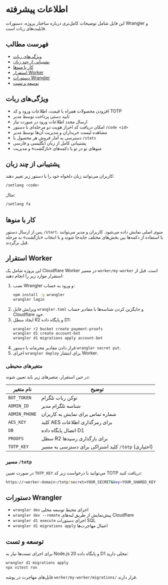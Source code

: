 # اطلاعات پیشرفته

این فایل شامل توضیحات کامل‌تری درباره ساختار پروژه، دستورات Wrangler و قابلیت‌های ربات است.

## فهرست مطالب
- [ویژگی‌های ربات](#ویژگی‌های-ربات)
- [پشتیبانی از چند زبان](#پشتیبانی-از-چند-زبان)
- [کار با منوها](#کار-با-منوها)
- [استقرار Worker](#استقرار-worker)
- [دستورات Wrangler](#دستورات-wrangler)
- [توسعه و تست](#توسعه-و-تست)

## ویژگی‌های ربات
- افزودن محصولات همراه با قیمت، اطلاعات ورود و کد TOTP
- تایید دستی پرداخت توسط مدیر
- ارسال مجدد اطلاعات ورود در صورت نیاز
- امکان دریافت کد احراز هویت دو مرحله‌ای با دستور `/code <id>`
- مشاهده لیست خریداران و مدیریت آن‌ها توسط مدیر
- دسترسی به آمار فروش هر محصول با `/stats`
- پشتیبانی کامل از زبان انگلیسی و فارسی
- منوهای تو در تو با دکمه‌های «بازگشت» و مدیریت

## پشتیبانی از چند زبان
کاربران می‌توانند زبان دلخواه خود را با دستور زیر تغییر دهند:

```bash
/setlang <code>
```

مثال:

```bash
/setlang fa
```

## کار با منوها
پس از ارسال دستور `/start`، منوی اصلی نمایش داده می‌شود. کاربران و مدیر می‌توانند با استفاده از دکمه‌ها بین بخش‌های مختلف جابه‌جا شوند و با انتخاب «بازگشت» به مرحله قبل برگردند.

## استقرار Worker
این پروژه شامل یک Cloudflare Worker در مسیر `worker/my-worker` است. قبل از استقرار موارد زیر را انجام دهید:

1. نصب Wrangler و ورود به حساب:
   ```bash
   npm install -g wrangler
   wrangler login
   ```
2. ویرایش فایل `wrangler.toml` و جایگزین کردن شناسه‌ها با مقادیر حساب Cloudflare خود.
3. ایجاد سطل R2 و پایگاه داده D1:
   ```bash
   wrangler r2 bucket create payment-proofs
   wrangler d1 create account-bot
   wrangler d1 migrations apply account-bot
   ```
4. قرار دادن مقادیر محرمانه با دستور `wrangler secret put`.
5. اجرای `wrangler deploy` برای انتشار Worker.

### متغیرهای محیطی
در حین استقرار، متغیرهای زیر باید تعیین شوند:

| نام متغیر | توضیح |
|-----------|-------|
| `BOT_TOKEN` | توکن ربات تلگرام |
| `ADMIN_ID` | شناسه تلگرام مدیر |
| `ADMIN_PHONE` | شماره تماس برای نمایش به کاربران |
| `AES_KEY` | کلید AES برای رمزگذاری اطلاعات |
| `DB` | اتصال پایگاه داده D1 |
| `PROOFS` | سطل R2 برای بارگذاری رسیدها |
| `TOTP_KEY` | کلید اشتراکی برای دسترسی به مسیر `/totp` (اختیاری) |

### مسیر `/totp`
در صورت تعیین `TOTP_KEY` می‌توانید با درخواست زیر کد TOTP دریافت کنید:

```bash
https://<worker-domain>/totp?secret=YOUR_SECRET&key=YOUR_SHARED_KEY
```

## دستورات Wrangler
- `wrangler dev` اجرای محیط توسعه محلی
- `wrangler dev --remote` پیش‌نمایش از طریق لبه‌های Cloudflare
- `wrangler d1 execute` اجرای دستورات SQL
- `wrangler d1 migrations apply` اعمال مهاجرت‌ها

## توسعه و تست
برای اجرای تست‌ها نیاز به Node.js 20 و پایگاه داده D1 محلی دارید:

```bash
wrangler d1 migrations apply
npx vitest run
```

فایل‌های مهاجرت در پوشه `worker/my-worker/migrations/` قرار دارند.
